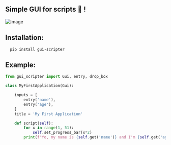 Simple GUI for scripts 🤖 !
-
![image](img/app1.png)

Installation:
-
```shell script
  pip install gui-scripter
```
Example:
-
```python
from gui_scripter import Gui, entry, drop_box
```

```python
class MyFirstApplication(Gui):

    inputs = [
        entry('name'),
        entry('age'),
    ]
    title = 'My First Application'

    def script(self):
        for x in range(1, 51):
            self.set_progress_bar(x*2)
        print(f"Yo, my name is {self.get('name')} and I'm {self.get('age')} years old")
```
